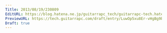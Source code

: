 ```yaml
---
Title: 2013/08/19/230809
EditURL: https://blog.hatena.ne.jp/guitarrapc_tech/guitarrapc-tech.hatenablog.com/atom/entry/6802418398340960073
PreviewURL: https://tech.guitarrapc.com/draft/entry/LuwOp5xu8Er-vHgBg9b8Jyb48Us
Draft: true
---
```


